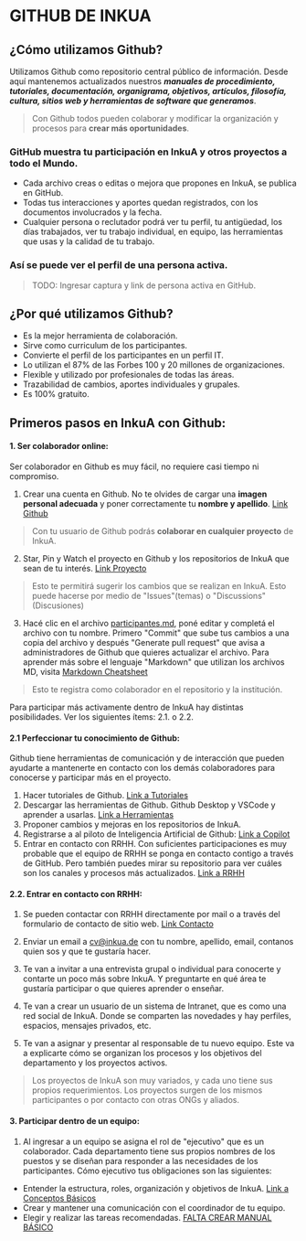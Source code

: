 # GITHUB DE INKUA
## ¿Cómo utilizamos Github?
Utilizamos Github como repositorio central público de información. Desde aquí mantenemos actualizados nuestros ***manuales de procedimiento, tutoriales, documentación, organigrama, objetivos, artículos, filosofía, cultura, sitios web y herramientas de software que generamos***. 

> Con Github todos pueden colaborar y modificar la organización y procesos para **crear más oportunidades**. 

### GitHub muestra tu participación en InkuA y otros proyectos a todo el Mundo.
- Cada archivo creas o editas o mejora que propones en InkuA, se publica en GitHub.
- Todas tus interacciones y aportes quedan registrados, con los documentos involucrados y la fecha.
- Cualquier persona o reclutador podrá ver tu perfil, tu antigüedad, los días trabajados, ver tu trabajo individual, en equipo, las herramientas que usas y la calidad de tu trabajo.
### Así se puede ver el perfil de una persona activa. 
> TODO: Ingresar captura y link de persona activa en GitHub.  

## ¿Por qué utilizamos Github?

- Es la mejor herramienta de colaboración.
- Sirve como curriculum de los participantes. 
- Convierte el perfil de los participantes en un perfil IT.
- Lo utilizan el 87% de las Forbes 100 y 20 millones de organizaciones. 
- Flexible y utilizado por profesionales de todas las áreas.
- Trazabilidad de cambios, aportes individuales y grupales. 
- Es 100% gratuito.






## Primeros pasos en InkuA con Github:
#### 1. Ser colaborador online:
Ser colaborador en Github es muy fácil, no requiere casi tiempo ni compromiso. 
1. Crear una cuenta en Github. No te olvides de cargar una **imagen personal adecuada** y poner correctamente tu **nombre y apellido**. [Link Github](https://github.com/signup)
> Con tu usuario de Github podrás **colaborar en cualquier proyecto** de InkuA.

2. Star, Pin y Watch el proyecto en Github y los repositorios de InkuA que sean de tu interés. [Link Proyecto](https://github.com/inkua/Principal) 
>  Esto te permitirá sugerir los cambios que se realizan en InkuA. Esto puede hacerse por medio de "Issues"(temas) o "Discussions"(Discusiones)

3. Hacé clic en el archivo [participantes.md](participantes.md), poné editar y completá el archivo con tu nombre. Primero "Commit" que sube tus cambios a una copia del archivo y después "Generate pull request" que avisa a administradores de Github que quieres actualizar el archivo. Para aprender más sobre el lenguaje "Markdown" que utilizan los archivos MD, visita [Markdown Cheatsheet](https://guides.github.com/features/mastering-markdown/) 
> Esto te registra como colaborador en el repositorio y la institución.

Para participar más activamente dentro de InkuA hay distintas posibilidades. Ver los siguientes ítems: 2.1. o 2.2.

#### 2.1 Perfeccionar tu conocimiento de Github:
Github tiene herramientas de comunicación y de interacción que pueden ayudarte a mantenerte en contacto con los demás colaboradores para conocerse y participar más en el proyecto.
1. Hacer tutoriales de Github. [Link a Tutoriales](tutoriales-github.md)
2. Descargar las herramientas de Github. Github Desktop y VSCode y aprender a usarlas. [Link a Herramientas](herramientas-github.md)
3. Proponer cambios y mejoras en los repositorios de InkuA. 
4. Registrarse a al piloto de Inteligencia Artificial de Github: [Link a Copilot](https://copilot.ai/register)
5. Entrar en contacto con RRHH. Con suficientes participaciones es muy probable que el equipo de RRHH se ponga en contacto contigo a través de GitHub. Pero también puedes mirar su repositorio para ver cuáles son los canales y procesos más actualizados. [Link a RRHH](https://github.com/inkua/RRHH)

#### 2.2. Entrar en contacto con RRHH: 
1. Se pueden contactar con RRHH directamente por mail o a través del formulario de contacto de sitio web. [Link Contacto](https://www.inkua.de/#contact)

2. Enviar un email a cv@inkua.de con tu nombre, apellido, email, contanos quien sos y que te gustaría hacer.

3. Te van a invitar a una entrevista grupal o individual para conocerte y contarte un poco más sobre InkuA. Y preguntarte en qué área te gustaría participar o que quieres aprender o enseñar.
4. Te van a crear un usuario de un sistema de Intranet, que es como una red social de InkuA. Donde se comparten las novedades y hay perfiles, espacios, mensajes privados, etc. 
5. Te van a asignar y presentar al responsable de tu nuevo equipo. Este va a explicarte cómo se organizan los procesos y los objetivos del departamento y los proyectos activos.
> Los proyectos de InkuA son muy variados, y cada uno tiene sus propios requerimientos. Los proyectos surgen de los mismos participantes o por contacto con otras ONGs y aliados.


#### 3. Participar dentro de un equipo:
1. Al ingresar a un equipo se asigna el rol de "ejecutivo" que es un colaborador. Cada departamento tiene sus propios nombres de los puestos y se diseñan para responder a las necesidades de los participantes. Cómo ejecutivo tus obligaciones son las siguientes:
- Entender la estructura, roles, organización y objetivos de InkuA. [Link a Conceptos Básicos](conceptos-basicos.md)
- Crear y mantener una comunicación con el coordinador de tu equipo.
- Elegir y realizar las tareas recomendadas. [FALTA CREAR MANUAL BÁSICO](manual.md) 



<!-- 
<br><br><br><br><br><br><br><br><br><br><br><br>
## Tareas Pendientes
- [ ] Crear tutorial de Markdown y nuestros estilos de documentación en español. 
- [ ] Vincular con tutorial de herramientas con los elementos paso a paso.
- [ ] Completar los pasos.


## Primeros pasos en InkuA:
Hay distintos caminos con distintos niveles de interactividad. Estas opciones se actualizan y pueden cambiar.

**A. Camino 'Tradicional'**
- Contactar a RRHH. 
- Realizar una entrevista para conocernos y ver cómo podríamos participar.
> Esta es la mejor forma de participar en InkuA.

**B. Camino 'GitHub'**
- Aprender a colaborar en GitHub. [Link]
- Participar en los foros de GitHub. 
> Este es el camino que requiere menos formalidades y compromiso. -->



<!-- 
- Frank: No se si esto es una buena Opción. Puede haber trolls eventualmente. 

**C. Camino 'Chat'** 
- Utilizamos Discord, ahí podés participar con los integrantes que utilizan Discord.
- Entender las normas y modos de colaborar en Discord *Link.
- Participar en los eventos de Discord.
> Este camino es bueno para gente que ya utiliza Discord y le gusta hacer sociales.


-->




